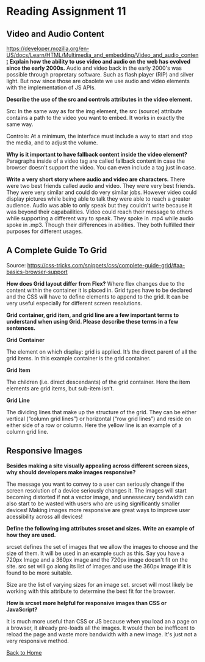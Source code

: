 # Reading Assignment 11



## **Video and Audio Content**

https://developer.mozilla.org/en-US/docs/Learn/HTML/Multimedia_and_embedding/Video_and_audio_content
**Explain how the ability to use video and audio on the web has evolved since the early 2000s.**
Audio and video back in the early 2000's was possible through propretary software. Such as flash player (RIP) and silver light. But now since those are obsolete we use audio and video elements with the implementation of JS APIs.

**Describe the use of the src and controls attributes in the video element.**

Src: In the same way as for the img element, the src (source) attribute contains a path to the video you want to embed. It works in exactly the same way.

Controls: At a minimum, the interface must include a way to start and stop the media, and to adjust the volume.

**Why is it important to have fallback content inside the video element?**
Paragraphs inside of a video tag are called fallback content in case the browser doesn't support the video. You can even include a tag just in case.

**Write a very short story where audio and video are characters.**
There were two best friends called audio and video. They were very best friends. They were very similar and could do very similar jobs. However video could display pictures while being able to talk they were able to reach a greater audience. Audio was able to only speak but they couldn't write because it was beyond their capabailities. Video could reach their message to others while supporting a different way to speak. They spoke in .mp4 while audio spoke in .mp3. Though their differences in abilities. They both fulfilled their purposes for different usages. 

## **A Complete Guide To Grid**
Source: https://css-tricks.com/snippets/css/complete-guide-grid/#aa-basics-browser-support

**How does Grid layout differ from Flex?**
Where flex changes due to the content within the container it is placed in. Grid types have to be declared and the CSS will have to define elements to append to the grid. It can be very useful especially for different screen resolutions. 


**Grid container, grid item, and grid line are a few important terms to understand when using Grid. Please describe these terms in a few sentences.**

**Grid Container**

The element on which display: grid is applied. It’s the direct parent of all the grid items. In this example container is the grid container.

**Grid Item**

The children (i.e. direct descendants) of the grid container. Here the item elements are grid items, but sub-item isn’t.

**Grid Line**

The dividing lines that make up the structure of the grid. They can be either vertical (“column grid lines”) or horizontal (“row grid lines”) and reside on either side of a row or column. Here the yellow line is an example of a column grid line.


## **Responsive Images**

**Besides making a site visually appealing across different screen sizes, why should developers make images responsive?**

The message you want to convey to a user can seriously change if the screen resolution of a device seriously changes it. The images will start becoming distorted if not a vector image, and unnessecary bandwidth can also start to be wasted with users who are using significantly smaller devices! Making images more responsive are great ways to improve user acessibility across all devices!



**Define the following img attributes srcset and sizes. Write an example of how they are used.**

srcset defines the set of images that we allow the images to choose and the size of them. It will be used in an example such as this. Say you have a 720px Image and a 360px image and the 720px image doesn't fit on the site. src set will go along its list of images and use the 360px image if it is found to be more suitable. 

Size are the list of varying sizes for an image set. srcset will most likely be working with this attribute to determine the best fit for the browser. 


**How is srcset more helpful for responsive images than CSS or JavaScript?**

It is much more useful than CSS or JS because when you load an a page on a browser, it already pre-loads all the images. It would then be inefficent to reload the page and waste more bandwidth with a new image. It's just not a very responsive method. 

[Back to Home](https://zusolaris.github.io/reading-notes/)

